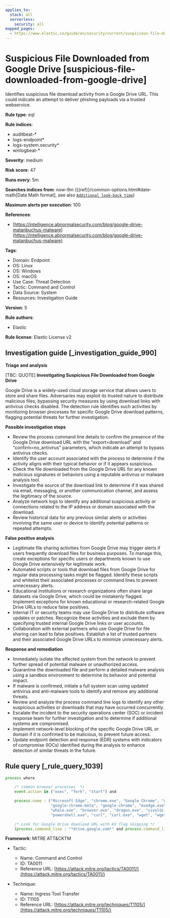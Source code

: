 ```yaml
---
applies_to:
  stack: all
  serverless:
    security: all
mapped_pages:
  - https://www.elastic.co/guide/en/security/current/suspicious-file-downloaded-from-google-drive.html
---
```


# Suspicious File Downloaded from Google Drive [suspicious-file-downloaded-from-google-drive]

Identifies suspicious file download activity from a Google Drive URL. This could indicate an attempt to deliver phishing payloads via a trusted webservice.

**Rule type**: eql

**Rule indices**:

* auditbeat-*
* logs-endpoint*
* logs-system.security*
* winlogbeat-*

**Severity**: medium

**Risk score**: 47

**Runs every**: 5m

**Searches indices from**: now-9m ({{ref}}/common-options.html#date-math[Date Math format], see also [`Additional look-back time`](docs-content://solutions/security/detect-and-alert/create-detection-rule.md#rule-schedule))

**Maximum alerts per execution**: 100

**References**:

* [https://intelligence.abnormalsecurity.com/blog/google-drive-matanbuchus-malware](https://intelligence.abnormalsecurity.com/blog/google-drive-matanbuchus-malware)

**Tags**:

* Domain: Endpoint
* OS: Linux
* OS: Windows
* OS: macOS
* Use Case: Threat Detection
* Tactic: Command and Control
* Data Source: System
* Resources: Investigation Guide

**Version**: 5

**Rule authors**:

* Elastic

**Rule license**: Elastic License v2

## Investigation guide [_investigation_guide_990]

**Triage and analysis**

[TBC: QUOTE]
**Investigating Suspicious File Downloaded from Google Drive**

Google Drive is a widely-used cloud storage service that allows users to store and share files. Adversaries may exploit its trusted nature to distribute malicious files, bypassing security measures by using download links with antivirus checks disabled. The detection rule identifies such activities by monitoring browser processes for specific Google Drive download patterns, flagging potential threats for further investigation.

**Possible investigation steps**

* Review the process command line details to confirm the presence of the Google Drive download URL with the "export=download" and "confirm=no_antivirus" parameters, which indicate an attempt to bypass antivirus checks.
* Identify the user account associated with the process to determine if the activity aligns with their typical behavior or if it appears suspicious.
* Check the file downloaded from the Google Drive URL for any known malicious signatures or behaviors using a reputable antivirus or malware analysis tool.
* Investigate the source of the download link to determine if it was shared via email, messaging, or another communication channel, and assess the legitimacy of the source.
* Analyze network logs to identify any additional suspicious activity or connections related to the IP address or domain associated with the download.
* Review historical data for any previous similar alerts or activities involving the same user or device to identify potential patterns or repeated attempts.

**False positive analysis**

* Legitimate file sharing activities from Google Drive may trigger alerts if users frequently download files for business purposes. To manage this, create exceptions for specific users or departments known to use Google Drive extensively for legitimate work.
* Automated scripts or tools that download files from Google Drive for regular data processing tasks might be flagged. Identify these scripts and whitelist their associated processes or command lines to prevent unnecessary alerts.
* Educational institutions or research organizations often share large datasets via Google Drive, which could be mistakenly flagged. Implement exceptions for known educational or research-related Google Drive URLs to reduce false positives.
* Internal IT or security teams may use Google Drive to distribute software updates or patches. Recognize these activities and exclude them by specifying trusted internal Google Drive links or user accounts.
* Collaboration with external partners who use Google Drive for file sharing can lead to false positives. Establish a list of trusted partners and their associated Google Drive URLs to minimize unnecessary alerts.

**Response and remediation**

* Immediately isolate the affected system from the network to prevent further spread of potential malware or unauthorized access.
* Quarantine the downloaded file and perform a detailed malware analysis using a sandbox environment to determine its behavior and potential impact.
* If malware is confirmed, initiate a full system scan using updated antivirus and anti-malware tools to identify and remove any additional threats.
* Review and analyze the process command line logs to identify any other suspicious activities or downloads that may have occurred concurrently.
* Escalate the incident to the security operations center (SOC) or incident response team for further investigation and to determine if additional systems are compromised.
* Implement network-level blocking of the specific Google Drive URL or domain if it is confirmed to be malicious, to prevent future access.
* Update endpoint detection and response (EDR) systems with indicators of compromise (IOCs) identified during the analysis to enhance detection of similar threats in the future.


## Rule query [_rule_query_1039]

```js
process where

    /* common browser processes  */
    event.action in ("exec", "fork", "start") and

    process.name : ("Microsoft Edge", "chrome.exe", "Google Chrome", "google-chrome-stable",
                    "google-chrome-beta", "google-chrome", "msedge.exe", "firefox.exe", "brave.exe",
                    "whale.exe", "browser.exe", "dragon.exe", "vivaldi.exe", "opera.exe", "firefox",
                    "powershell.exe", "curl", "curl.exe", "wget", "wget.exe") and

    /* Look for Google Drive download URL with AV flag skipping */
    (process.command_line : "*drive.google.com*" and process.command_line : "*export=download*" and process.command_line : "*confirm=no_antivirus*")
```

**Framework**: MITRE ATT&CKTM

* Tactic:

    * Name: Command and Control
    * ID: TA0011
    * Reference URL: [https://attack.mitre.org/tactics/TA0011/](https://attack.mitre.org/tactics/TA0011/)

* Technique:

    * Name: Ingress Tool Transfer
    * ID: T1105
    * Reference URL: [https://attack.mitre.org/techniques/T1105/](https://attack.mitre.org/techniques/T1105/)



